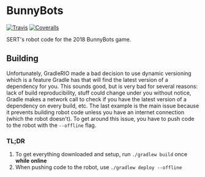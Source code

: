 # BunnyBots

[![Travis][travis-img]][travis-url]
[![Coveralls][coveralls-img]][coveralls-url]

SERT's robot code for the 2018 BunnyBots game.

## Building

Unfortunately, GradleRIO made a bad decision to use dynamic versioning which is a feature Gradle has
that will find the latest version of a dependency for you. This sounds good, but is very bad for
several reasons: lack of build reproducibility, stuff could change under you without notice, Gradle
makes a network call to check if you have the latest version of a dependency on every build, etc.
The last example is the main issue because it prevents building robot code unless you have an
internet connection (which the robot doesn't). To get around this issue, you have to push code to
the robot with the `--offline` flag.

### TL;DR

1. To get everything downloaded and setup, run `./gradlew build` once **while online**
2. When pushing code to the robot, use `./gradlew deploy --offline`

[travis-img]: https://img.shields.io/travis/SouthEugeneRoboticsTeam/BunnyBots-2018.svg?style=flat-square
[travis-url]: https://travis-ci.org/SouthEugeneRoboticsTeam/BunnyBots-2018
[coveralls-img]: https://img.shields.io/coveralls/SouthEugeneRoboticsTeam/BunnyBots-2018.svg?style=flat-square
[coveralls-url]: https://coveralls.io/github/SouthEugeneRoboticsTeam/BunnyBots-2018
